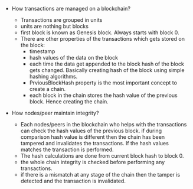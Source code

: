 - How transactions are managed on a blockchain?
  - Transactions are grouped in units
  - units are nothing but blocks
  - first block is known as Genesis block. Always starts with block 0.
  - There are other properties of the transactions which gets stored on the block:
    - timestamp
    - hash values of the data on the block
    - each time the data get appended to the block hash of the block gets changed. Basically creating hash of the block using simple hashing algorithms. 
    - PrviousBlockHash property is the most important concept to create a chain.
    - each block in the chain stores the hash value of the previous block. Hence creating the chain.
    
- How nodes/peer maintain integrity?
  - Each nodes/peers in the blockchain who helps with the transactions can check the hash values of the previous block. if during comparison hash value is different then the chain has been tampered and invalidates the transactions. If the hash values matches the transaction is performed.
  - The hash calculations are done from current block hash to block 0. 
  - the whole chain integrity is checked before performing any transactions.
  - if there is a mismatch at any stage of the chain then the tamper is detected and the transaction is invalidated.
  
  
